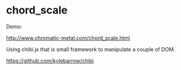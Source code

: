 chord_scale
===========

Demo:

http://www.chromatic-metal.com/chord_scale.html

Using chibi.js that is small framework to manipulate a couple of DOM.  

https://github.com/kylebarrow/chibi
